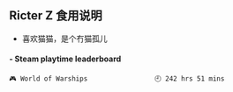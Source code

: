 ## Ricter Z 食用说明
- 喜欢猫猫，是个冇猫孤儿

<!-- steam-box start -->
#### - Steam playtime leaderboard
```text
🎮 World of Warships                 🕘 242 hrs 51 mins
```
<!-- Powered by https://github.com/YouEclipse/steam-box . -->
<!-- steam-box end -->
